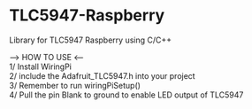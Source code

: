 # TLC5947-Raspberry  
Library for TLC5947 Raspberry using C/C++  

--> HOW TO USE <--  
1/ Install WiringPi  
2/ include the Adafruit_TLC5947.h into your project  
3/ Remember to run wiringPiSetup()  
4/ Pull the pin Blank to ground to enable LED output of TLC5947  
